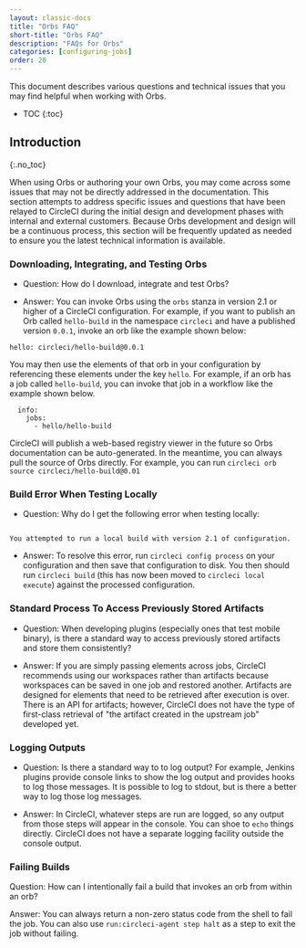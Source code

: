 ```yaml
---
layout: classic-docs
title: "Orbs FAQ"
short-title: "Orbs FAQ"
description: "FAQs for Orbs"
categories: [configuring-jobs]
order: 20
---
```


This document describes various questions and technical issues that you may find helpful when working with Orbs.

* TOC
{:toc}

## Introduction
{:.no_toc}

When using Orbs or authoring your own Orbs, you may come across some issues that may not be directly addressed in the documentation. This section attempts to address specific issues and questions that have been relayed to CircleCI during the initial design and development phases with internal and external customers. Because Orbs development and design will be a continuous process, this section will be frequently updated as needed to ensure you the latest technical information is available.

### Downloading, Integrating, and Testing Orbs

* Question: How do I download, integrate and test Orbs?

* Answer: You can invoke Orbs using the `orbs` stanza in version 2.1 or higher of a CircleCI configuration. For example, if you want to publish an Orb called  `hello-build` in the namespace `circleci` and have a published version `0.0.1`, invoke an orb like the example shown below:

```orbs:
hello: circleci/hello-build@0.0.1
```

You may then use the elements of that orb in your configuration by referencing these elements under the key `hello`. For example, if an orb has a job called `hello-build`, you can invoke that job in a workflow like the example shown below.

```workflows:
  info:
    jobs:
      - hello/hello-build
```

CircleCI will publish a web-based registry viewer in the future so Orbs documentation can be auto-generated. In the meantime, you can always pull the source of Orbs directly. For example, you can run `circleci orb source circleci/hello-build@0.01`

### Build Error When Testing Locally

* Question: Why do I get the following error when testing locally:

```circleci build -c .circleci/jobs.yml --job test
```

```Error:
You attempted to run a local build with version 2.1 of configuration.
```

* Answer: To resolve this error, run `circleci config process` on your configuration and then save that configuration to disk. You then should run `circleci build` (this has now been moved to `circleci local execute`) against the processed configuration.

<!---
### Environment Variables Not Being Passed at Runtime

Occasionally, when you try to convert a configuration to a 2.0 compatible format, environment variables may not be passed at runtime. For example, if you create a simple configuration in your GitHub repository (for example `https://github.com/yourusername/circle-auto/blob/master/.circleci/echo.yml`) and then call the config using:

```export AUTO_FILE=/Users/yourusername/Desktop/apkpure_app_887.apk
export AUTO_DIR=.
circleci build -c .circleci/echo.yml --job test
```

The config shows:

```#!bin/bash -eo pipefail
echo file $(AUTO_FILE) dir $(AUTO_DIR)
file directlySuccess!
```
Upon execution, you may see the following response:

.circleci/echo.yml

```version: 2
jobs:
  build:
    docker:
    - image: circleci/openjdk:8-jdk
    steps:
    - checkout
  test:
    docker:
    - image: circleci/openjdk:8-jdk
    environment:
    - TERM: dumb
    steps:
    - checkout
    - run:
        command: "echo file ${AUTO_FILE} dir ${AUTO_DIR}"
workflows:
  version: 2
  workflow:
    jobs:
    - build
    - test```

yourusername/circle-autoAdded by GitHub
```
--->

### Standard Process To Access Previously Stored Artifacts

* Question: When developing plugins (especially ones that test mobile binary), is there a standard way to access previously stored artifacts and store them consistently?

* Answer: If you are simply passing elements across jobs, CircleCI recommends using our workspaces rather than artifacts because workspaces can be saved in one job and restored another. Artifacts are designed for elements that need to be retrieved after execution is over. There is an API for artifacts; however, CircleCI does not have the type of first-class retrieval of "the artifact created in the upstream job" developed yet.

### Logging Outputs

* Question: Is there a standard way to to log output? For example, Jenkins plugins provide console links to show the log output and provides hooks to log those messages. It is possible to log to stdout, but is there a better way to log those log messages.

* Answer: In CircleCI, whatever steps are run are logged, so any output from those steps will appear in the console. You can shoe to `echo` things directly. CircleCI does not have a separate logging facility outside the console output.

### Failing Builds

Question: How can I intentionally fail a build that invokes an orb from within an orb?

Answer: You can always return a non-zero status code from the shell to fail the job. You can also use `run:circleci-agent step halt` as a step to exit the job without failing.
